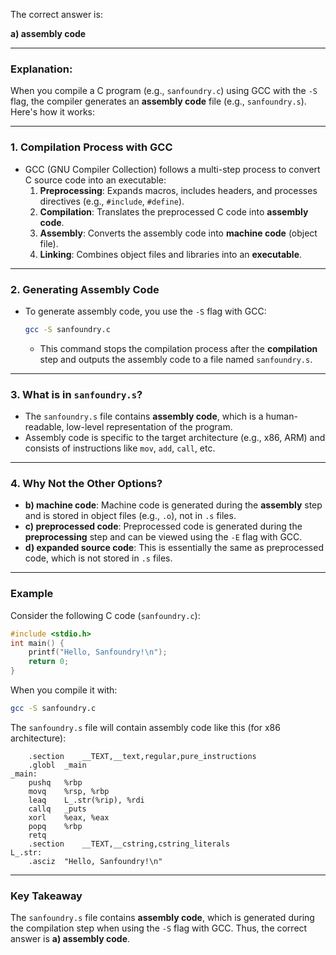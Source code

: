 The correct answer is:

**a) assembly code**

---

### **Explanation:**

When you compile a C program (e.g., `sanfoundry.c`) using GCC with the `-S` flag, the compiler generates an **assembly code** file (e.g., `sanfoundry.s`). Here's how it works:

---

### **1. Compilation Process with GCC**
- GCC (GNU Compiler Collection) follows a multi-step process to convert C source code into an executable:
  1. **Preprocessing**: Expands macros, includes headers, and processes directives (e.g., `#include`, `#define`).
  2. **Compilation**: Translates the preprocessed C code into **assembly code**.
  3. **Assembly**: Converts the assembly code into **machine code** (object file).
  4. **Linking**: Combines object files and libraries into an **executable**.

---

### **2. Generating Assembly Code**
- To generate assembly code, you use the `-S` flag with GCC:
  ```bash
  gcc -S sanfoundry.c
  ```
  - This command stops the compilation process after the **compilation** step and outputs the assembly code to a file named `sanfoundry.s`.

---

### **3. What is in `sanfoundry.s`?**
- The `sanfoundry.s` file contains **assembly code**, which is a human-readable, low-level representation of the program.
- Assembly code is specific to the target architecture (e.g., x86, ARM) and consists of instructions like `mov`, `add`, `call`, etc.

---

### **4. Why Not the Other Options?**
- **b) machine code**: Machine code is generated during the **assembly** step and is stored in object files (e.g., `.o`), not in `.s` files.
- **c) preprocessed code**: Preprocessed code is generated during the **preprocessing** step and can be viewed using the `-E` flag with GCC.
- **d) expanded source code**: This is essentially the same as preprocessed code, which is not stored in `.s` files.

---

### **Example**
Consider the following C code (`sanfoundry.c`):
```c
#include <stdio.h>
int main() {
    printf("Hello, Sanfoundry!\n");
    return 0;
}
```

When you compile it with:
```bash
gcc -S sanfoundry.c
```

The `sanfoundry.s` file will contain assembly code like this (for x86 architecture):
```assembly
    .section    __TEXT,__text,regular,pure_instructions
    .globl  _main
_main:
    pushq   %rbp
    movq    %rsp, %rbp
    leaq    L_.str(%rip), %rdi
    callq   _puts
    xorl    %eax, %eax
    popq    %rbp
    retq
    .section    __TEXT,__cstring,cstring_literals
L_.str:
    .asciz  "Hello, Sanfoundry!\n"
```

---

### **Key Takeaway**
The `sanfoundry.s` file contains **assembly code**, which is generated during the compilation step when using the `-S` flag with GCC. Thus, the correct answer is **a) assembly code**.
